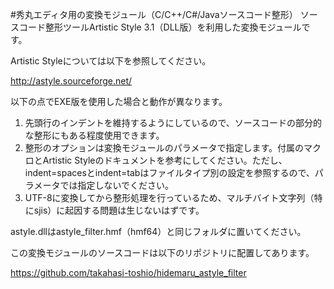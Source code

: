 #秀丸エディタ用の変換モジュール（C/C++/C#/Javaソースコード整形）
ソースコード整形ツールArtistic Style 3.1（DLL版）を利用した変換モジュールです。

Artistic Styleについては以下を参照してください。

http://astyle.sourceforge.net/

以下の点でEXE版を使用した場合と動作が異なります。

1. 先頭行のインデントを維持するようにしているので、ソースコードの部分的な整形にもある程度使用できます。
2. 整形のオプションは変換モジュールのパラメータで指定します。付属のマクロとArtistic Styleのドキュメントを参考にしてください。ただし、indent=spacesとindent=tabはファイルタイプ別の設定を参照するので、パラメータでは指定しないでください。
3. UTF-8に変換してから整形処理を行っているため、マルチバイト文字列（特にsjis）に起因する問題は生じないはずです。

astyle.dllはastyle_filter.hmf（hmf64）と同じフォルダに置いてください。

この変換モジュールのソースコードは以下のリポジトリに配置してあります。

https://github.com/takahasi-toshio/hidemaru_astyle_filter
